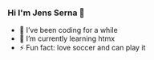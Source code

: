 ### Hi I'm Jens Serna 👋

- 🔭 I’ve been coding for a while
- 🌱 I’m currently learning htmx
- ⚡ Fun fact: love soccer and can play it

<!--
**jensserna/jensserna** is a ✨ _special_ ✨ repository because its `README.md` (this file) appears on your GitHub profile.

Here are some ideas to get you started:

- 🔭 I’m currently working on ...
- 🌱 I’m currently learning ...
- 👯 I’m looking to collaborate on ...
- 🤔 I’m looking for help with ...
- 💬 Ask me about ...
- 📫 How to reach me: ...
- 😄 Pronouns: ...
- ⚡ Fun fact: ...
-->
